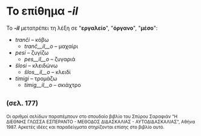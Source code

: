 # Το επίθημα *__-il__* 

Το *__-il__* μετατρέπει τη λέξη σε "__εργαλείο__", "__όργανο__", "__μέσο__":

- *tranĉi*    – κόβω
  - *tranĉ__il__o*    – μαχαίρι
- *pesi*      – ζυγίζω
  - *pes__il__o*      – ζυγαριά
- *ŝlosi*     – κλειδώνω
  - *ŝlos__il__o*     – κλειδί
- *timigi*    – τρομάζω
  - *timig__il__o*    – σκιάχτρο

<sub>(σελ. 177)</sub>
---

<sub>Οι αριθμοί σελίδων παραπέμπουν στο σπουδαίο βιβλίο του Σπύρου Σαραφιάν "Η ΔΙΕΘΝΗΣ ΓΛΩΣΣΑ ΕΣΠΕΡΑΝΤΟ - ΜΕΘΟΔΟΣ ΔΙΔΑΣΚΑΛΙΑΣ - ΑΥΤΟΔΙΔΑΣΚΑΛΙΑΣ", Αθήνα 1987. Αρκετές ιδέες και παραδείγματα στηρίζονται επίσης στο βιβλίο αυτό.</sub>
